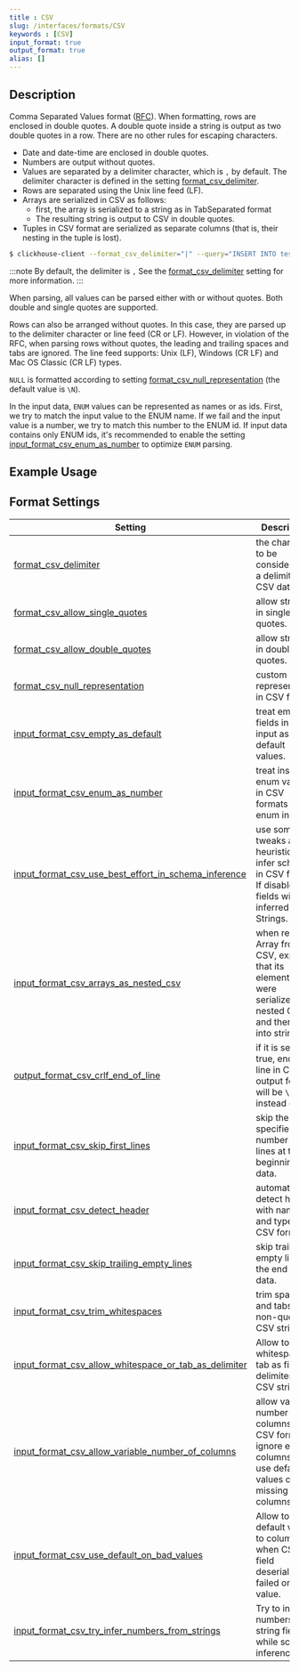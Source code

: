 ```yaml
---
title : CSV
slug: /interfaces/formats/CSV
keywords : [CSV]
input_format: true
output_format: true
alias: []
---
```


## Description

Comma Separated Values format ([RFC](https://tools.ietf.org/html/rfc4180)).
When formatting, rows are enclosed in double quotes. A double quote inside a string is output as two double quotes in a row. 
There are no other rules for escaping characters. 

- Date and date-time are enclosed in double quotes. 
- Numbers are output without quotes.
- Values are separated by a delimiter character, which is `,` by default. The delimiter character is defined in the setting [format_csv_delimiter](/docs/operations/settings/settings-formats.md/#format_csv_delimiter). 
- Rows are separated using the Unix line feed (LF). 
- Arrays are serialized in CSV as follows: 
  - first, the array is serialized to a string as in TabSeparated format
  - The resulting string is output to CSV in double quotes.
- Tuples in CSV format are serialized as separate columns (that is, their nesting in the tuple is lost).

```bash
$ clickhouse-client --format_csv_delimiter="|" --query="INSERT INTO test.csv FORMAT CSV" < data.csv
```

:::note
By default, the delimiter is `,` 
See the [format_csv_delimiter](/docs/operations/settings/settings-formats.md/#format_csv_delimiter) setting for more information.
:::

When parsing, all values can be parsed either with or without quotes. Both double and single quotes are supported.

Rows can also be arranged without quotes. In this case, they are parsed up to the delimiter character or line feed (CR or LF).
However, in violation of the RFC, when parsing rows without quotes, the leading and trailing spaces and tabs are ignored.
The line feed supports: Unix (LF), Windows (CR LF) and Mac OS Classic (CR LF) types.

`NULL` is formatted according to setting [format_csv_null_representation](/docs/operations/settings/settings-formats.md/#format_csv_null_representation) (the default value is `\N`).

In the input data, `ENUM` values can be represented as names or as ids. 
First, we try to match the input value to the ENUM name. 
If we fail and the input value is a number, we try to match this number to the ENUM id.
If input data contains only ENUM ids, it's recommended to enable the setting [input_format_csv_enum_as_number](/docs/operations/settings/settings-formats.md/#input_format_csv_enum_as_number) to optimize `ENUM` parsing.

## Example Usage

## Format Settings

| Setting                                                                                                                                                            | Description                                                                                                        | Default | Notes                                                                                                                                                                                        |
|--------------------------------------------------------------------------------------------------------------------------------------------------------------------|--------------------------------------------------------------------------------------------------------------------|---------|----------------------------------------------------------------------------------------------------------------------------------------------------------------------------------------------|
| [format_csv_delimiter](/docs/operations/settings/settings-formats.md/#format_csv_delimiter)                                                                     | the character to be considered as a delimiter in CSV data.                                                         | `,`     |                                                                                                                                                                                              |
| [format_csv_allow_single_quotes](/docs/operations/settings/settings-formats.md/#format_csv_allow_single_quotes)                                                 | allow strings in single quotes.                                                                                    | `true`  |                                                                                                                                                                                              |
| [format_csv_allow_double_quotes](/docs/operations/settings/settings-formats.md/#format_csv_allow_double_quotes)                                                 | allow strings in double quotes.                                                                                    | `true`  |                                                                                                                                                                                              | 
| [format_csv_null_representation](/docs/operations/settings/settings-formats.md/#format_tsv_null_representation)                                                 | custom NULL representation in CSV format.                                                                          | `\N`    |                                                                                                                                                                                              |   
| [input_format_csv_empty_as_default](/docs/operations/settings/settings-formats.md/#input_format_csv_empty_as_default)                                           | treat empty fields in CSV input as default values.                                                                 | `true`  | For complex default expressions, [input_format_defaults_for_omitted_fields](/docs/operations/settings/settings-formats.md/#input_format_defaults_for_omitted_fields) must be enabled too. | 
| [input_format_csv_enum_as_number](/docs/operations/settings/settings-formats.md/#input_format_csv_enum_as_number)                                               | treat inserted enum values in CSV formats as enum indices.                                                         | `false` |                                                                                                                                                                                              |
| [input_format_csv_use_best_effort_in_schema_inference](/docs/operations/settings/settings-formats.md/#input_format_csv_use_best_effort_in_schema_inference)     | use some tweaks and heuristics to infer schema in CSV format. If disabled, all fields will be inferred as Strings. | `true`  |                                                                                                                                                                                              |
| [input_format_csv_arrays_as_nested_csv](/docs/operations/settings/settings-formats.md/#input_format_csv_arrays_as_nested_csv)                                   | when reading Array from CSV, expect that its elements were serialized in nested CSV and then put into string.      | `false` |                                                                                                                                                                                              |
| [output_format_csv_crlf_end_of_line](/docs/operations/settings/settings-formats.md/#output_format_csv_crlf_end_of_line)                                         | if it is set to true, end of line in CSV output format will be `\r\n` instead of `\n`.                             | `false` |                                                                                                                                                                                              |
| [input_format_csv_skip_first_lines](/docs/operations/settings/settings-formats.md/#input_format_csv_skip_first_lines)                                           | skip the specified number of lines at the beginning of data.                                                       | `0`     |                                                                                                                                                                                              |
| [input_format_csv_detect_header](/docs/operations/settings/settings-formats.md/#input_format_csv_detect_header)                                                 | automatically detect header with names and types in CSV format.                                                    | `true`  |                                                                                                                                                                                              |
| [input_format_csv_skip_trailing_empty_lines](/docs/operations/settings/settings-formats.md/#input_format_csv_skip_trailing_empty_lines)                         | skip trailing empty lines at the end of data.                                                                      | `false` |                                                                                                                                                                                              |
| [input_format_csv_trim_whitespaces](/docs/operations/settings/settings-formats.md/#input_format_csv_trim_whitespaces)                                           | trim spaces and tabs in non-quoted CSV strings.                                                                    | `true`  |                                                                                                                                                                                              |
| [input_format_csv_allow_whitespace_or_tab_as_delimiter](/docs/operations/settings/settings-formats.md/#input_format_csv_allow_whitespace_or_tab_as_delimiter)   | Allow to use whitespace or tab as field delimiter in CSV strings.                                                  | `false` |                                                                                                                                                                                              |
| [input_format_csv_allow_variable_number_of_columns](/docs/operations/settings/settings-formats.md/#input_format_csv_allow_variable_number_of_columns)           | allow variable number of columns in CSV format, ignore extra columns and use default values on missing columns.    | `false` |                                                                                                                                                                                              |
| [input_format_csv_use_default_on_bad_values](/docs/operations/settings/settings-formats.md/#input_format_csv_use_default_on_bad_values)                         | Allow to set default value to column when CSV field deserialization failed on bad value.                           | `false` |                                                                                                                                                                                              |
| [input_format_csv_try_infer_numbers_from_strings](/docs/operations/settings/settings-formats.md/#input_format_csv_try_infer_numbers_from_strings)               | Try to infer numbers from string fields while schema inference.                                                    | `false` |                                                                                                                                                                                              |